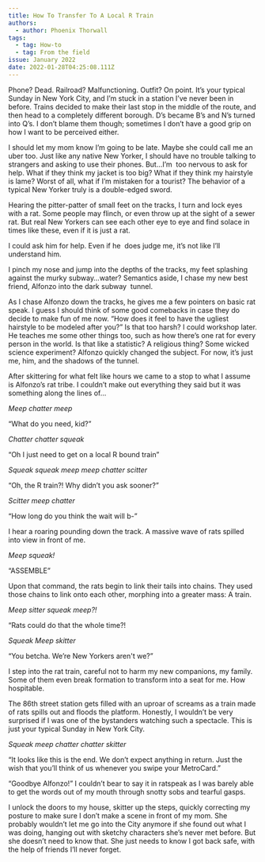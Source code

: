 ```yaml
---
title: How To Transfer To A Local R Train
authors:
  - author: Phoenix Thorwall
tags:
  - tag: How-to
  - tag: From the field
issue: January 2022
date: 2022-01-28T04:25:08.111Z
---
```

Phone? Dead. Railroad? Malfunctioning. Outfit? On point. It’s your typical Sunday in New York City, and I’m stuck in a station I’ve never been in before. Trains decided to make their last stop in the middle of the route, and then head to a completely different borough. D’s became B’s and N’s turned into Q’s. I don’t blame them though; sometimes I don’t have a good grip on how I want to be perceived either. 

I should let my mom know I’m going to be late. Maybe she could call me an uber too. Just like any native New Yorker, I should have no trouble talking to strangers and asking to use their phones. But…I’m  too nervous to ask for help. What if they think my jacket is too big? What if they think my hairstyle is lame? Worst of all, what if I’m mistaken for a tourist? The behavior of a typical New Yorker truly is a double-edged sword.

Hearing the pitter-patter of small feet on the tracks, I turn and lock eyes with a rat. Some people may flinch, or even throw up at the sight of a sewer rat. But real New Yorkers can see each other eye to eye and find solace in times like these, even if it is just a rat.

I could ask him for help. Even if he  does judge me, it’s not like I’ll understand him. 

I pinch my nose and jump into the depths of the tracks, my feet splashing against the murky subway…water? Semantics aside, I chase my new best friend, Alfonzo into the dark subway  tunnel. 

As I chase Alfonzo down the tracks, he gives me a few pointers on basic rat speak. I guess I should think of some good comebacks in case they do decide to make fun of me now. “How does it feel to have the ugliest hairstyle to be modeled after you?” Is that too harsh? I could workshop later. He teaches me some other things too, such as how there’s one rat for every person in the world. Is that like a statistic? A religious thing? Some wicked science experiment? Alfonzo quickly changed the subject. For now, it’s just me, him, and the shadows of the tunnel. 

After skittering for what felt like hours we came to a stop to what I assume is Alfonzo’s rat tribe. I couldn’t make out everything they said but it was something along the lines of… 

*Meep chatter meep*

“What do you need, kid?”

*Chatter chatter squeak*

“Oh I just need to get on a local R bound train”

*Squeak squeak meep meep chatter scitter*

“Oh, the R train?! Why didn’t you ask sooner?”

*Scitter meep chatter*

“How long do you think the wait will b-”

I hear a roaring pounding down the track. A massive wave of rats spilled into view in front of me.

*Meep squeak!*

“ASSEMBLE”

Upon that command, the rats begin to link their tails into chains. They used those chains to link onto each other, morphing into a greater mass: A train.

*Meep sitter squeak meep?!*

“Rats could do that the whole time?!

*Squeak Meep skitter*

“You betcha. We’re New Yorkers aren't we?”

I step into the rat train, careful not to harm my new companions, my family. Some of them even break formation to transform into a seat for me. How hospitable.  

The 86th street station gets filled with an uproar of screams as a train made of rats spills out and floods the platform. Honestly, I wouldn’t be very surprised if I was one of the bystanders watching such a spectacle. This is just your typical Sunday in New York City.

*Squeak meep chatter chatter skitter*

“It looks like this is the end. We don’t expect anything in return. Just the wish that you’ll think of us whenever you swipe your MetroCard.” 

“Goodbye Alfonzo!” I couldn’t bear to say it in ratspeak as I was barely able to get the words out of my mouth through snotty sobs and tearful gasps. 

I unlock the doors to my house, skitter up the steps, quickly correcting my posture to make sure I don’t make a scene in front of my mom. She probably wouldn’t let me go into the City anymore if she found out what I was doing, hanging out with sketchy characters she’s never met before. But she doesn’t need to know that. She just needs to know I got back safe, with the help of friends I’ll never forget.